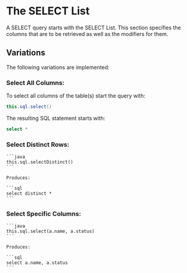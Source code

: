 # The SELECT List

A SELECT query starts with the SELECT List. This section specifies the columns that are to be retrieved as well as the modifiers for them.

## Variations

The following variations are implemented:

### Select All Columns:

To select all columns of the table(s) start the query with:

```java
this.sql.select()
```

The resulting SQL statement starts with:

```sql
select *
```

### Select Distinct Rows:

    ```java
    this.sql.selectDistinct()
    ```

    Produces:

    ```sql
    select distinct *
    ```

### Select Specific Columns:

    ```java
    this.sql.select(a.name, a.status)
    ```

    Produces:

    ```sql
    select a.name, a.status
    ```
